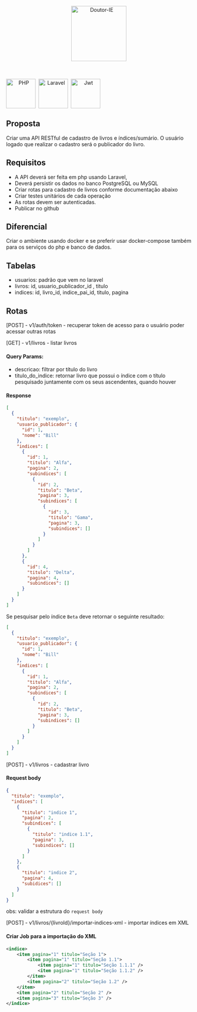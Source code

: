 <div align="center" style="width: 100%;"><p align="center"><img src="https://doutorie.com.br/wp-content/plugins/phastpress/phast.php/c2VydmljZT1pbWFnZXMmc3JjPWh0dHBzJTNBJTJGJTJGZG91dG9yaWUuY29tLmJyJTJGd3AtY29udGVudCUyRnVwbG9hZHMlMkYyMDIwJTJGMDUlMkZsb2dvLWRvdXRvcmllLnBuZyZjYWNoZU1hcmtlcj0xNzE1NjA3NTYzLTYyMTMmdG9rZW49OTExZDExODBmZjM5MmNiZg.q.png" alt="Doutor-IE"style="width: 150px;" /></p></div>
<br><br>

<div style="display: inline-flex; gap: 8px; text-align: center;">
    <img src="https://img.shields.io/badge/php-%23777BB4.svg?style=for-the-badge&logo=php&logoColor=white" alt="PHP" style="width: 80px;" />
    <img src="https://img.shields.io/badge/laravel-%23FF2D20.svg?style=for-the-badge&logo=laravel&logoColor=white" alt="Laravel" style="width: 80px;" />
    <img src="https://img.shields.io/badge/JWT-black?style=for-the-badge&logo=JSON%20web%20tokens" alt="Jwt" style="width: 80px;" />
</div>

## Proposta

Criar uma API RESTful de cadastro de livros e índices/sumário. O usuário logado que realizar o cadastro será o publicador do livro.

## Requisitos

- A API deverá ser feita em php usando Laravel,
- Deverá persistir os dados no banco PostgreSQL ou MySQL
- Criar rotas para cadastro de livros conforme documentação abaixo
- Criar testes unitários de cada operação
- As rotas devem ser autenticadas.
- Publicar no github

## Diferencial

Criar o ambiente usando docker e se preferir usar docker-compose também para os serviços do php e banco de dados.

## Tabelas

- usuarios: padrão que vem no laravel
- livros: id, usuario_publicador_id , titulo
- indices: id, livro_id, indice_pai_id, titulo, pagina

## Rotas

[POST] - v1/auth/token - recuperar token de acesso para o usuário poder acessar outras rotas

[GET] - v1/livros - listar livros

#### Query Params:

- descricao: filtrar por título do livro
- titulo_do_indice: retornar livro que possui o índice com o título pesquisado juntamente com os seus ascendentes, quando houver

#### Response

```json
[
  {
    "titulo": "exemplo",
    "usuario_publicador": {
      "id": 1,
      "nome": "Bill"
    },
    "indices": [
      {
        "id": 1,
        "titulo": "Alfa",
        "pagina": 2,
        "subindices": [
          {
            "id": 2,
            "titulo": "Beta",
            "pagina": 3,
            "subindices": [
              {
                "id": 3,
                "titulo": "Gama",
                "pagina": 3,
                "subindices": []
              }
            ]
          }
        ]
      },
      {
        "id": 4,
        "titulo": "Delta",
        "pagina": 4,
        "subindices": []
      }
    ]
  }
]
```

Se pesquisar pelo índice `Beta` deve retornar o seguinte resultado:

```json
[
  {
    "titulo": "exemplo",
    "usuario_publicador": {
      "id": 1,
      "nome": "Bill"
    },
    "indices": [
      {
        "id": 1,
        "titulo": "Alfa",
        "pagina": 2,
        "subindices": [
          {
            "id": 2,
            "titulo": "Beta",
            "pagina": 3,
            "subindices": []
          }
        ]
      }
    ]
  }
]
```

[POST] - v1/livros - cadastrar livro

#### Request body

```json
{
  "titulo": "exemplo",
  "indices": [
    {
      "titulo": "indice 1",
      "pagina": 2,
      "subindices": [
        {
          "titulo": "indice 1.1",
          "pagina": 3,
          "subindices": []
        }
      ]
    },
    {
      "titulo": "indice 2",
      "pagina": 4,
      "subidices": []
    }
  ]
}
```

obs: validar a estrutura do `request body`

[POST] - v1/livros/{livroId}/importar-indices-xml - importar índices em XML

#### Criar Job para a importação do XML

```xml
<indice>
    <item pagina="1" titulo="Seção 1">
        <item pagina="1" titulo="Seção 1.1">
            <item pagina="1" titulo="Seção 1.1.1" />
            <item pagina="1" titulo="Seção 1.1.2" />
        </item>
        <item pagina="2" titulo="Seção 1.2" />
    </item>
    <item pagina="2" titulo="Seção 2" />
    <item pagina="3" titulo="Seção 3" />
</indice>
```
